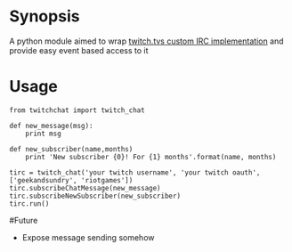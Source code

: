 # Synopsis

A python module aimed to wrap [twitch.tvs custom IRC implementation](https://github.com/justintv/Twitch-API/blob/master/IRC.md) and provide easy event based access to it

# Usage
```
from twitchchat import twitch_chat

def new_message(msg):
    print msg

def new_subscriber(name,months)
    print 'New subscriber {0}! For {1} months'.format(name, months)

tirc = twitch_chat('your twitch username', 'your twitch oauth', ['geekandsundry', 'riotgames'])
tirc.subscribeChatMessage(new_message)
tirc.subscribeNewSubscriber(new_subscriber)
tirc.run()
```

#Future
- Expose message sending somehow
